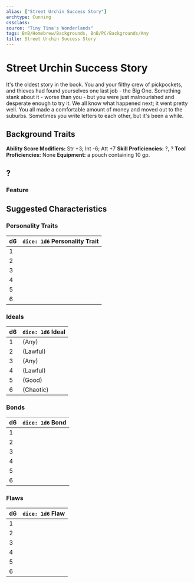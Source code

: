 ```yaml
---
alias: ["Street Urchin Success Story"]
archtype: Cunning
cssclass: 
source: "Tiny Tina's Wonderlands"
tags: BnB/Homebrew/Backgrounds, BnB/PC/Backgrounds/Any
title: Street Urchin Success Story
---
```


# Street Urchin Success Story
It's the oldest story in the book. You and your filthy crew of pickpockets, and thieves had found yourselves one last job - the Big One. Something stank about it - worse than you - but you were just malnourished and desperate enough to try it. We all know what happened next; it went pretty well. You all made a comfortable amount of money and moved out to the suburbs. Sometimes you write letters to each other, but it's been a while.

## Background Traits
**Ability Score Modifiers:** Str +3; Int -6; Att +7
**Skill Proficiencies:** ?, ?
**Tool Proficiencies:** None
**Equipment:** a pouch containing 10 gp.

## ?

### Feature

## Suggested Characteristics

### Personality Traits
| d6 | `dice: 1d6` Personality Trait |
| --- | --- |
| 1 |  |
| 2 | |
| 3 |  |
| 4 |  |
| 5 |  |
| 6 |  |

### Ideals
| d6 | `dice: 1d6` Ideal |
| --- | --- |
| 1 | (Any) |
| 2 |  (Lawful) |
| 3 |  (Any) |
| 4 |  (Lawful) |
| 5 |  (Good) |
| 6 |  (Chaotic) |

### Bonds
| d6 | `dice: 1d6` Bond |
| --- | --- |
| 1 |  |
| 2 |  |
| 3 | |
| 4 |  |
| 5 | |
| 6 |  |

### Flaws
| d6  | `dice: 1d6` Flaw |
| --- | ---------------- |
| 1   |                  |
| 2   |                  |
| 3   |                  |
| 4   |                  |
| 5   |                  |
| 6   |                  |